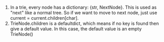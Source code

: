 1. In a trie, every node has a dictionary: {str, NextNode}. This is used as "next" like a normal tree. So if we want to move to next node, just use current = current.children[char].
2. TrieNode.children is a defaultdict, which means if no key is found then give a default value. In this case, the default value is an empty TrieNode()